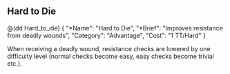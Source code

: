 ## Hard to Die 

@(dd Hard_to_die)
{ 
  "*Name": "Hard to Die",
  "*Brief": "Improves resistance from deadly wounds",
  "Category": "Advantage",
  "Cost": "1 TT/Hard"
}

When receiving a deadly wound, resistance checks are lowered
by one difficulty level (normal checks become easy, 
easy checks become trivial etc.).
